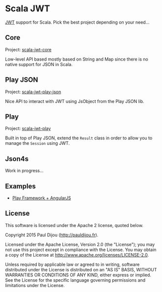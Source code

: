 # Scala JWT

[JWT](https://tools.ietf.org/html/draft-ietf-oauth-json-web-token-25) support for Scala. Pick the best project depending on your need...

## Core

Project: [scala-jwt-core](https://github.com/pauldijou/jwt-scala/tree/master/scala-jwt-core)

Low-level API based mostly based on String and Map since there is no native support for JSON in Scala.

## Play JSON

Project: [scala-jwt-play-json](https://github.com/pauldijou/jwt-scala/tree/master/scala-jwt-play-json)

Nice API to interact with JWT using JsObject from the Play JSON lib.

## Play

Project: [scala-jwt-play](https://github.com/pauldijou/jwt-scala/tree/master/scala-jwt-play)

Built in top of Play JSON, extend the `Result` class in order to allow you to manage the `Session` using JWT.

## Json4s

Work in progress...

## Examples

- [Play Framework + AngularJS](https://github.com/pauldijou/jwt-scala/tree/master/examples/play-angular)

## License

This software is licensed under the Apache 2 license, quoted below.

Copyright 2015 Paul Dijou (http://pauldijou.fr).

Licensed under the Apache License, Version 2.0 (the "License"); you may not use this project except in compliance with the License. You may obtain a copy of the License at http://www.apache.org/licenses/LICENSE-2.0.

Unless required by applicable law or agreed to in writing, software distributed under the License is distributed on an "AS IS" BASIS, WITHOUT WARRANTIES OR CONDITIONS OF ANY KIND, either express or implied. See the License for the specific language governing permissions and limitations under the License.
